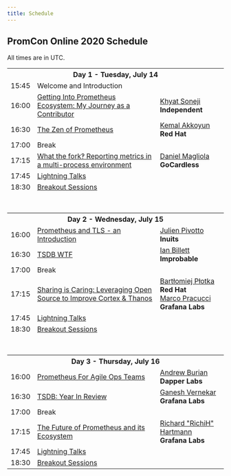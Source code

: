 ```yaml
---
title: Schedule
---
```


## PromCon Online 2020 Schedule

All times are in UTC.

<table class="table schedule-table">
  <tr class="day">
    <th colspan="3">Day 1 - Tuesday, July 14</th>
  </tr>
  <tr class="talk">
    <td>15:45</td>
    <td>Welcome and Introduction</td>
    <td></td>
  </tr>
  <tr class="talk">
    <td>16:00</td>
    <td>
      <a href="/2020-online/talks/getting-into-prometheus-ecosystem--my-journey-as-a-contributor">
        Getting Into Prometheus Ecosystem: My Journey as a Contributor
      </a>
    </td>
    <td>
      <a href="/2020-online/speakers/khyat-soneji">Khyat Soneji</a>
      <br>
      <b>Independent</b>
    </td>
  </tr>
  <tr class="talk">
    <td>16:30</td>
    <td>
      <a href="/2020-online/talks/the-zen-of-prometheus">
        The Zen of Prometheus
      </a>
    </td>
    <td>
      <a href="/2020-online/speakers/kemal-akkoyun">Kemal Akkoyun</a>
      <br>
      <b>Red Hat</b>
    </td>
  </tr>
  <tr class="break">
    <td>17:00</td>
    <td>Break</td>
    <td></td>
  </tr>
  <tr class="talk">
    <td>17:15</td>
    <td>
      <a href="/2020-online/talks/what-the-fork-reporting-metrics-in-a-multi-process-environment">
        What the fork‽ Reporting metrics in a multi-process environment
      </a>
    </td>
    <td>
      <a href="/2020-online/speakers/daniel-magliola">Daniel Magliola</a>
      <br>
      <b>GoCardless</b>
    </td>
  </tr>
  <tr class="talk">
    <td>17:45</td>
    <td>
      <a href="/2020-online/talks/lightning-talks-day1">
        Lightning Talks
      </a>
    </td>
    <td></td>
  </tr>
  <tr class="talk">
    <td>18:30</td>
    <td>
      <a href="/2020-online/talks/breakout-sessions">
        Breakout Sessions
      </a>
    </td>
    <td></td>
  </tr>

  <tr>
    <td colspan="3">
      <br><br>
    </td>
  </tr>
  <tr class="day">
    <th colspan="3">Day 2 - Wednesday, July 15</th>
  </tr>
  <tr class="talk">
    <td>16:00</td>
    <td>
      <a href="/2020-online/talks/prometheus-and-tls---an-introduction">
        Prometheus and TLS - an Introduction
      </a>
    </td>
    <td>
      <a href="/2020-online/speakers/julien-pivotto">Julien Pivotto</a>
      <br>
      <b>Inuits</b>
    </td>
  </tr>
  <tr class="talk">
    <td>16:30</td>
    <td>
      <a href="/2020-online/talks/tsdb-wtf">
        TSDB WTF
      </a>
    </td>
    <td>
      <a href="/2020-online/speakers/ian-billett">Ian Billett</a>
      <br>
      <b>Improbable</b>
    </td>
  </tr>
  <tr class="break">
    <td>17:00</td>
    <td>Break</td>
    <td></td>
  </tr>
  <tr class="talk">
    <td>17:15</td>
    <td>
      <a href="/2020-online/talks/sharing-is-caring--leveraging-open-source-to-improve-cortex---thanos">
        Sharing is Caring: Leveraging Open Source to Improve Cortex & Thanos
      </a>
    </td>
    <td>
      <a href="/2020-online/speakers/bartlomiej-plotka">Bartłomiej Płotka</a>
      <br>
      <b>Red Hat</b>
      <br>
      <a href="/2020-online/speakers/marco-pracucci">Marco Pracucci</a>
      <br>
      <b>Grafana Labs</b>
    </td>
  </tr>
  <tr class="talk">
    <td>17:45</td>
    <td>
      <a href="/2020-online/talks/lightning-talks-day2">
        Lightning Talks
      </a>
    </td>
    <td></td>
  </tr>
  <tr class="talk">
    <td>18:30</td>
    <td>
      <a href="/2020-online/talks/breakout-sessions">
        Breakout Sessions
      </a>
    </td>
    <td></td>
  </tr>

  <tr>
    <td colspan="3">
      <br><br>
    </td>
  </tr>
  <tr class="day">
    <th colspan="3">Day 3 - Thursday, July 16</th>
  </tr>
  <tr class="talk">
    <td>16:00</td>
    <td>
      <a href="/2020-online/talks/prometheus-for-agile-ops-teams">
        Prometheus For Agile Ops Teams
      </a>
    </td>
    <td>
      <a href="/2020-online/speakers/andrew-burian">Andrew Burian</a>
      <br>
      <b>Dapper Labs</b>
    </td>
  </tr>
  <tr class="talk">
    <td>16:30</td>
    <td>
      <a href="/2020-online/talks/tsdb--year-in-review">
        TSDB: Year In Review
      </a>
    </td>
    <td>
      <a href="/2020-online/speakers/ganesh-vernekar">Ganesh Vernekar</a>
      <br>
      <b>Grafana Labs</b>
    </td>
  </tr>
  <tr class="break">
    <td>17:00</td>
    <td>Break</td>
    <td></td>
  </tr>
  <tr class="talk">
    <td>17:15</td>
    <td>
      <a href="/2020-online/talks/the-future-of-prometheus-and-its-ecosystem">
        The Future of Prometheus and its Ecosystem 
      </a>
    </td>
    <td>
      <a href="/2020-online/speakers/richard-hartmann">Richard "RichiH" Hartmann</a>
      <br>
      <b>Grafana Labs</b>
    </td>
  </tr>
  <tr class="talk">
    <td>17:45</td>
    <td>
      <a href="/2020-online/talks/lightning-talks-day3">
        Lightning Talks
      </a>
    </td>
    <td></td>
  </tr>
  <tr class="talk">
    <td>18:30</td>
    <td>
      <a href="/2020-online/talks/breakout-sessions">
        Breakout Sessions
      </a>
    </td>
    <td></td>
  </tr>
</table>
